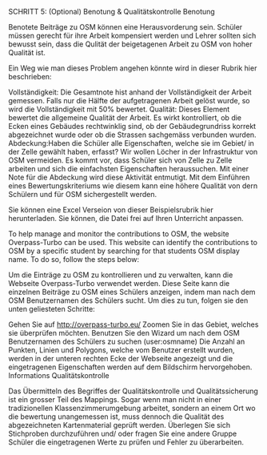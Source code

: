 SCHRITT 5: (Optional) Benotung & Qualitätskontrolle
Benotung

Benotete Beiträge zu OSM können eine Herausvorderung sein. Schüler müssen gerecht für ihre Arbeit kompensiert werden und Lehrer sollten sich bewusst sein, dass die Qulität der beigetagenen Arbeit zu OSM von hoher Qualität ist.

Ein Weg wie man dieses Problem angehen könnte wird in dieser Rubrik hier beschrieben:

Vollständigkeit: Die Gesamtnote hist anhand der Vollständigkeit der Arbeit gemessen. Falls nur die Hälfte der aufgetragenen Arbeit gelöst wurde, so wird die Vollständigkeit mit 50% bewertet.
Qualität: Dieses Element bewertet die allgemeine Qualität der Arbeit. Es wirkt kontrolliert, ob die Ecken eines Gebäudes rechtwinklig sind, ob der Gebäudegrundriss korrekt abgezeichnet wurde oder ob die Strassen sachgemäss verbunden wurden.
Abdeckung:Haben die Schüler alle Eigenschaften, welche sie im Gebiet/ in der Zelle gewählt haben, erfasst? Wir wollen Löcher in der Infrastruktur von OSM vermeiden. Es kommt vor, dass Schüler sich von Zelle zu Zelle arbeiten und sich die einfachsten Eigenschaften heraussuchen. Mit einer Note für die Abdeckung wird diese Aktivität entmutigt. 
Mit dem Einführen eines Bewertungskriteriums wie diesem kann eine höhere Qualität von dern Schülern und für OSM sichergestellt werden.


Sie können eine Excel Verseion von dieser Beispielsrubrik hier herunterladen. Sie können, die Datei frei auf Ihren Unterricht anpassen. 

To help manage and monitor the contributions to OSM, the website Overpass-Turbo can be used. This website can identify the contributions to OSM by a specific student by searching for that students OSM display name. To do so, follow the steps below:

Um die Einträge zu OSM zu kontrollieren und zu verwalten, kann die Webseite Overpass-Turbo verwendet werden. Diese Seite kann die einzelnen Beiträge zu OSM eines Schülers anzeigen, indem man nach dem OSM Benutzernamen des Schülers sucht. Um dies zu tun, folgen sie den unten geliesteten Schritte:

Gehen Sie auf http://overpass-turbo.eu/
Zoomen Sie in das Gebiet, welches sie überprüfen möchten.
Benutzen Sie den Wizard um nach dem OSM Benutzernamen des Schülers zu suchen (user:osmname) 
Die Anzahl an Punkten, Linien und Polygons, welche vom Benutzer erstellt wurden, werden in der unteren rechten Ecke der Webseite angezeigt und die eingetragenen Eigenschaften werden auf dem Bildschirm hervorgehoben. 
Informations Qualitätskontrolle

Das Übermitteln des Begriffes der Qualitätskontrolle und Qualitätssicherung ist ein grosser Teil des Mappings. Sogar wenn man nicht in einer tradizionellen Klassenzimmerumgebung arbeitet, sondern an einem Ort wo die bewertung unangemessen ist, muss dennoch die Qualität des abgezeichneten Kartenmaterial geprüft werden. Überlegen Sie sich Stichproben durchzuführen und/ oder fragen Sie eine andere Gruppe Schüler die eingetragenen Werte zu prüfen und Fehler zu überarbeiten.







